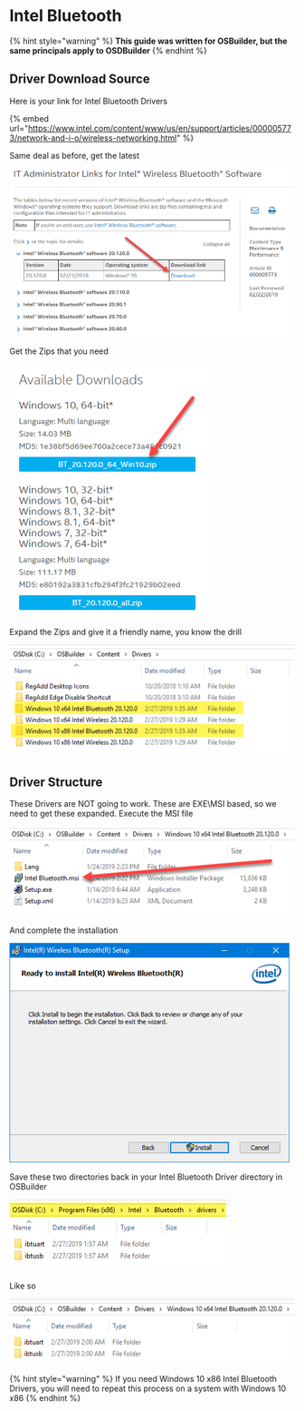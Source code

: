 # Intel Bluetooth

{% hint style="warning" %}
**This guide was written for OSBuilder, but the same principals apply to OSDBuilder**
{% endhint %}

## Driver Download Source

Here is your link for Intel Bluetooth Drivers

{% embed url="https://www.intel.com/content/www/us/en/support/articles/000005773/network-and-i-o/wireless-networking.html" %}

Same deal as before, get the latest

![](../../../../../.gitbook/assets/image%20%2867%29.png)

Get the Zips that you need

![](../../../../../.gitbook/assets/image%20%28251%29.png)

Expand the Zips and give it a friendly name, you know the drill

![](../../../../../.gitbook/assets/image%20%28260%29.png)

## 

## Driver Structure

These Drivers are NOT going to work.  These are EXE\MSI based, so we need to get these expanded.  Execute the MSI file

![](../../../../../.gitbook/assets/image%20%28123%29.png)

And complete the installation

![](../../../../../.gitbook/assets/image%20%2891%29.png)

Save these two directories back in your Intel Bluetooth Driver directory in OSBuilder

![](../../../../../.gitbook/assets/image%20%28171%29.png)

Like so

![](../../../../../.gitbook/assets/image%20%28271%29.png)

{% hint style="warning" %}
If you need Windows 10 x86 Intel Bluetooth Drivers, you will need to repeat this process on a system with Windows 10 x86
{% endhint %}

